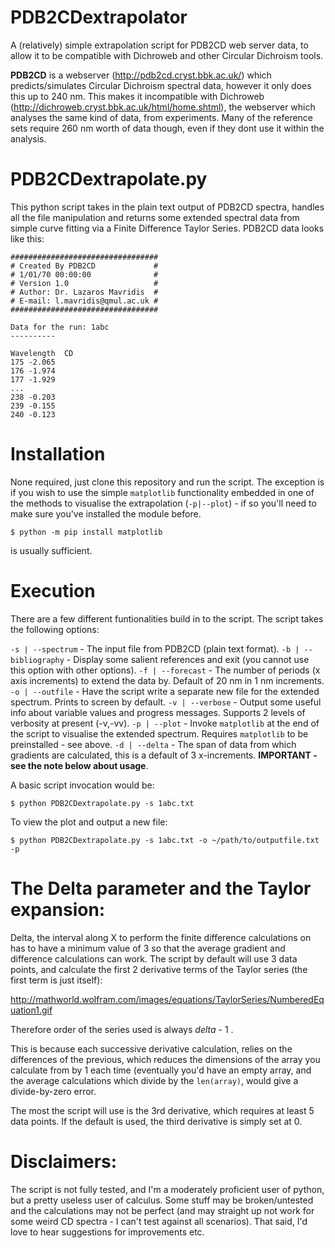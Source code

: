 # PDB2CDextrapolator
A (relatively) simple extrapolation script for PDB2CD web server data, to allow it to be compatible with Dichroweb and other Circular Dichroism tools.

**PDB2CD** is a webserver (http://pdb2cd.cryst.bbk.ac.uk/) which predicts/simulates Circular Dichroism spectral data, however it only does this up to 240 nm. This makes it incompatible with Dichroweb (http://dichroweb.cryst.bbk.ac.uk/html/home.shtml), the webserver which analyses the same kind of data, from experiments. Many of the reference sets require 260 nm worth of data though, even if they dont use it within the analysis.

# PDB2CDextrapolate.py
This python script takes in the plain text output of PDB2CD spectra, handles all the file manipulation and returns some extended spectral data from simple curve fitting via a Finite Difference Taylor Series. PDB2CD data looks like this:


    #################################
    # Created By PDB2CD             #
    # 1/01/70 00:00:00              #
    # Version 1.0                   #
    # Author: Dr. Lazaros Mavridis  #
    # E-mail: l.mavridis@qmul.ac.uk #
    #################################

    Data for the run: 1abc
    ----------

    Wavelength	CD
    175	-2.065
    176	-1.974
    177	-1.929
    ...
    238	-0.203
    239	-0.155
    240	-0.123
    
# Installation
None required, just clone this repository and run the script. The exception is if you wish to use the simple `matplotlib` functionality embedded in one of the methods to visualise the extrapolation (`-p|--plot`) - if so you'll need to make sure you've installed the module before.

    $ python -m pip install matplotlib
    
is usually sufficient.

# Execution
There are a few different funtionalities build in to the script. The script takes the following options:

`-s | --spectrum` - The input file from PDB2CD (plain text format).
`-b | --bibliography` - Display some salient references and exit (you cannot use this option with other options).
`-f | --forecast` - The number of periods (x axis increments) to extend the data by. Default of 20 nm in 1 nm increments.
`-o | --outfile` - Have the script write a separate new file for the extended spectrum. Prints to screen by default.
`-v | --verbose` - Output some useful info about variable values and progress messages. Supports 2 levels of verbosity at present (-v,-vv).
`-p | --plot` - Invoke `matplotlib` at the end of the script to visualise the extended spectrum. Requires `matplotlib` to be preinstalled - see above.
`-d | --delta` - The span of data from which gradients are calculated, this is a default of 3 x-increments. **IMPORTANT - see the note below about usage**.

A basic script invocation would be:

    $ python PDB2CDextrapolate.py -s 1abc.txt
    
To view the plot and output a new file:

    $ python PDB2CDextrapolate.py -s 1abc.txt -o ~/path/to/outputfile.txt -p


# The Delta parameter and the Taylor expansion:
Delta, the interval along X to perform the finite difference calculations on has to have a minimum value of 3 so that the average gradient and difference calculations can work. The script by default will use 3 data points, and calculate the first 2 derivative terms of the Taylor series (the first term is just itself):

http://mathworld.wolfram.com/images/equations/TaylorSeries/NumberedEquation1.gif

Therefore order of the series used is always *delta* - 1 .

This is because each successive derivative calculation, relies on the differences of the previous, which reduces the dimensions of the array you calculate from by 1 each time (eventually you'd have an empty array, and the average calculations which divide by the `len(array)`, would give a divide-by-zero error.

The most the script will use is the 3rd derivative, which requires at least 5 data points. If the default is used, the third derivative is simply set at 0.

# Disclaimers:
The script is not fully tested, and I'm a moderately proficient user of python, but a pretty useless user of calculus. Some stuff may be broken/untested and the calculations may not be perfect (and may straight up not work for some weird CD spectra - I can't test against all scenarios). That said, I'd love to hear suggestions for improvements etc.
